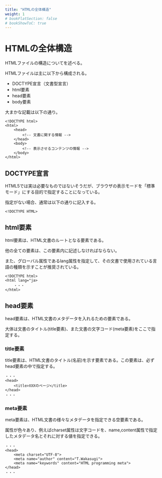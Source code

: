 ```yaml
---
title: "HTMLの全体構造"
weight: 1
# bookFlatSection: false
# bookShowToC: true
---
```


# HTMLの全体構造

HTMLファイルの構造についてを述べる。

HTMLファイルは主に以下から構成される。

- DOCTYPE宣言（文書型宣言）
- html要素
 - head要素
 - body要素

大まかな記載は以下の通り。

```
<!DOCTYPE html>
<html>
    <head>
        <!-- 文書に関する情報 -->
    </head>
    <body>
        <!-- 表示させるコンテンツの情報 -->
    </body>
</html>
```

## DOCTYPE宣言

HTML5では実は必要なものではないそうだが、ブラウザの表示モードを「標準モード」にする目的で指定することになっている。

指定がない場合、通常は以下の通りに記入する。

```
<!DOCTYPE HTML>
```

## html要素

html要素は、HTML文書のルートとなる要素である。

他の全ての要素は、この要素内に記述しなければならない。

また、グローバル属性であるlang属性を指定して、その文書で使用されている言語の種類を示すことが推奨されている。

```
<!DOCTYPE html>
<html lang="ja>
    ・・・
</html>
```

## head要素

head要素は、HTML文書のメタデータを入れるための要素である。

大体は文書のタイトル(title要素)、また文書の文字コード(meta要素)をここで指定する。

### title要素

title要素は、HTML文書のタイトル(名前)を示す要素である。この要素は、必ずhead要素の中で指定する。

```
・・・
<head>
    <title>XXXのページ</title>
</head>
・・・
```

### meta要素

meta要素は、HTML文書の様々なメタデータを指定できる空要素である。

属性が色々あり、例えばcharset属性は文字コードを、name,content属性で指定したメタデータ名とそれに対する値を指定できる。

```
・・・
<head>
    <meta charset="UTF-8">
    <meta name="author" content="T.Wakasugi">
    <meta name="keywords" content="HTML programming meta">
</head>
・・・
```
